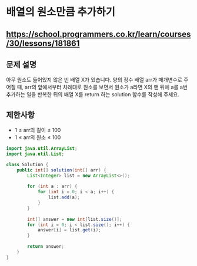 # 배열의 원소만큼 추가하기
https://school.programmers.co.kr/learn/courses/30/lessons/181861
---
## 문제 설명
아무 원소도 들어있지 않은 빈 배열 X가 있습니다. 양의 정수 배열 arr가 매개변수로 주어질 때, arr의 앞에서부터 차례대로 원소를 보면서 원소가 a라면 X의 맨 뒤에 a를 a번 추가하는 일을 반복한 뒤의 배열 X를 return 하는 solution 함수를 작성해 주세요.

## 제한사항
+ 1 ≤ arr의 길이 ≤ 100
+ 1 ≤ arr의 원소 ≤ 100
```java
import java.util.ArrayList;
import java.util.List;

class Solution {
    public int[] solution(int[] arr) {
        List<Integer> list = new ArrayList<>();
        
        for (int a : arr) {
            for (int i = 0; i < a; i++) {
                list.add(a);
            }
        }
        
        int[] answer = new int[list.size()];
        for (int i = 0; i < list.size(); i++) {
            answer[i] = list.get(i);
        }
        
        return answer;
    }
}
```